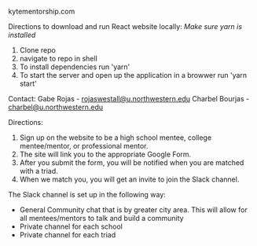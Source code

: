kytementorship.com

Directions to download and run React website locally:
*Make sure yarn is installed*
  1) Clone repo
  2) navigate to repo in shell
  3) To install dependencies run 'yarn'
  4) To start the server and open up the application in a browwer run 'yarn start'

Contact:
Gabe Rojas - rojaswestall@u.northwestern.edu
Charbel Bourjas - charbel@u.northwestern.edu

Directions: 

1) Sign up on the website to be a high school mentee, college mentee/mentor, or professional mentor. 
2) The site will link you to the appropriate Google Form.
3) After you submit the form, you will be notified when you are matched with a triad. 
4) When we match you, you will get an invite to join the Slack channel.

The Slack channel is set up in the following way: 
  - General Community chat that is by greater city area. This will allow for all mentees/mentors to talk and build a community
  - Private channel for each school
  - Private channel for each triad 
